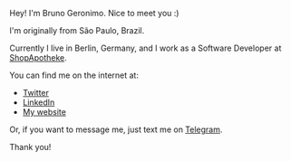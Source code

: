 Hey! I'm Bruno Geronimo. Nice to meet you :)

I'm originally from São Paulo, Brazil.

Currently I live in Berlin, Germany, and I work as a Software Developer at [ShopApotheke](https://shop-apotheke.com).

You can find me on the internet at:

* [Twitter](https://twitter.com/BrunoGeronimo)
* [LinkedIn](https://linkedin.com/in/brunogeronimo/en)
* [My website](https://bruno.works)

Or, if you want to message me, just text me on [Telegram](https://t.me/brunogeronimo).

Thank you!
